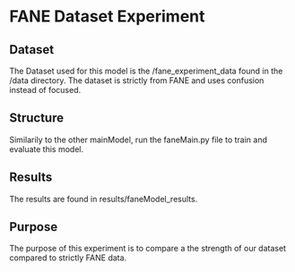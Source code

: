# FANE Dataset Experiment

## Dataset
The Dataset used for this model is the /fane_experiment_data found in the /data directory. The dataset is strictly from FANE and uses confusion instead of focused. 

## Structure
Similarily to the other mainModel, run the faneMain.py file to train and evaluate this model. 

## Results
The results are found in results/faneModel_results.

## Purpose
The purpose of this experiment is to compare a the strength of our dataset compared to strictly FANE data.